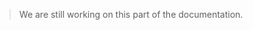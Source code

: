 <blockquote class="lang-specific php">
<p>We are still working on this part of the documentation.</p>
</blockquote>

